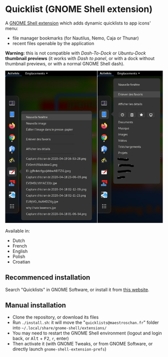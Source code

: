 # Quicklist (GNOME Shell extension)

A [GNOME Shell extension](https://extensions.gnome.org/about/) which adds
dynamic quicklists to app icons' menu:

- file manager bookmarks (for Nautilus, Nemo, Caja or Thunar)
- recent files openable by the application

**Warning:** this is not compatible with *Dash-To-Dock* or *Ubuntu-Dock*
**thumbnail previews** (it works with *Dash to panel*, or with a dock without
thumbnail previews, or with a normal GNOME Shell dash).

![](./screenshot_v5.png)

Available in:
- Dutch
- French
- English
- Polish
- Croatian

## Recommenced installation

Search "Quicklists" in GNOME Software, or install it from [this website](https://extensions.gnome.org/extension/1747/quicklists/).

## Manual installation

- Clone the repository, or download its files
- Run `./install.sh`: it will move the "`quicklists@maestroschan.fr`" folder into `~/.local/share/gnome-shell/extensions/`
- You may need to restart the GNOME Shell environment (logout and login back, or <kbd>Alt</kbd> + <kbd>F2</kbd>, `r`, enter)
- Then activate it (with GNOME Tweaks, or from GNOME Software, or directly launch `gnome-shell-extension-prefs`)

<!--

## TODO

- integrate the file list into the appmenu
- with a search entry ??? in appmenu only, too heavy otherwise. For recent only, useless otherwise

- web bookmarks prefs
- web bookmarks loading

- translators au pluriel

-->

